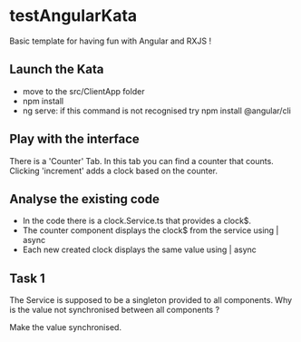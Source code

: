 # testAngularKata

Basic template for having fun with Angular and RXJS !

## Launch the Kata
 - move to the src/ClientApp folder
 - npm install
 - ng serve: if this command is not recognised try npm install @angular/cli
 

 ## Play with the interface
 There is a 'Counter' Tab. In this tab you can find a counter that counts. Clicking 'increment' adds a clock based on the counter.

 ## Analyse the existing code
  - In the code there is a clock.Service.ts that provides a clock$.
  - The counter component displays the clock$ from the service using | async
  - Each new created clock displays the same value using | async

  ## Task 1
  The Service is supposed to be a singleton provided to all components. Why is the value not synchronised between all components ?
  
  
  Make the value synchronised.
